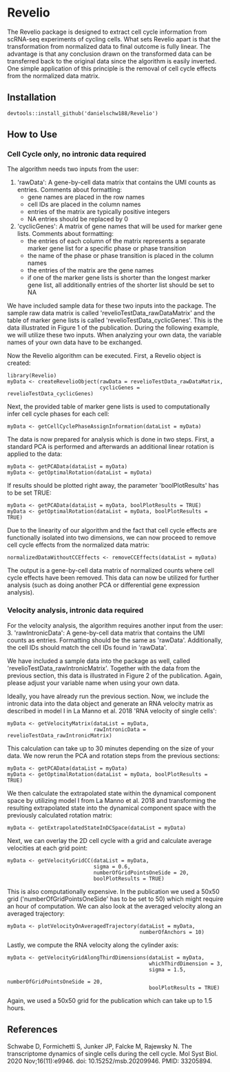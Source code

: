 # Revelio

The Revelio package is designed to extract cell cycle information from scRNA-seq experiments of cycling cells. What sets Revelio apart is that the transformation from normalized data to final outcome is fully linear. The advantage is that any conclusion drawn on the transformed data can be transferred back to the original data since the algorithm is easily inverted. One simple application of this principle is the removal of cell cycle effects from the normalized data matrix.

## Installation
```
devtools::install_github('danielschw188/Revelio')
```

## How to Use
### Cell Cycle only, no intronic data required

The algorithm needs two inputs from the user:
1. 'rawData': A gene-by-cell data matrix that contains the UMI counts as entries. Comments about formatting:
    - gene names are placed in the row names
    - cell IDs are placed in the column names
    - entries of the matrix are typically positive integers
    - NA entries should be replaced by 0
2. 'cyclicGenes': A matrix of gene names that will be used for marker gene lists. Comments about formatting:
    - the entries of each column of the matrix represents a separate marker gene list for a specific phase or phase transition
    - the name of the phase or phase transition is placed in the column names
    - the entries of the matrix are the gene names
    - if one of the marker gene lists is shorter than the longest marker gene list, all additionally entries of the shorter list should be set to NA
    
We have included sample data for these two inputs into the package. The sample raw data matrix is called 'revelioTestData_rawDataMatrix' and the table of marker gene lists is called 'revelioTestData_cyclicGenes'. This is the data illustrated in Figure 1 of the publication. During the following example, we will utilize these two inputs. When analyzing your own data, the variable names of your own data have to be exchanged.

Now the Revelio algorithm can be executed. First, a Revelio object is created:
```
library(Revelio)
myData <- createRevelioObject(rawData = revelioTestData_rawDataMatrix,
                              cyclicGenes = revelioTestData_cyclicGenes)
```
Next, the provided table of marker gene lists is used to computationally infer cell cycle phases for each cell:
```
myData <- getCellCyclePhaseAssignInformation(dataList = myData)
```
The data is now prepared for analysis which is done in two steps. First, a standard PCA is performed and afterwards an additional linear rotation is applied to the data:
```
myData <- getPCAData(dataList = myData)
myData <- getOptimalRotation(dataList = myData)
```
If results should be plotted right away, the parameter 'boolPlotResults' has to be set TRUE:
```
myData <- getPCAData(dataList = myData, boolPlotResults = TRUE)
myData <- getOptimalRotation(dataList = myData, boolPlotResults = TRUE)
```

Due to the linearity of our algorithm and the fact that cell cycle effects are functionally isolated into two dimensions, we can now proceed to remove cell cycle effects from the normalized data matrix:
```
normalizedDataWithoutCCEffects <- removeCCEffects(dataList = myData)
```
The output is a gene-by-cell data matrix of normalized counts where cell cycle effects have been removed. This data can now be utilized for further analysis (such as doing another PCA or differential gene expression analysis).

### Velocity analysis, intronic data required

For the velocity analysis, the algorithm requires another input from the user:  
3. 'rawIntronicData': A gene-by-cell data matrix that contains the UMI counts as entries. Formatting should be the same as 'rawData'. Additionally, the cell IDs should match the cell IDs found in 'rawData'.

We have included a sample data into the package as well, called 'revelioTestData_rawIntronicMatrix'. Together with the data from the previous section, this data is illustrated in Figure 2 of the publication. Again, please adjust your variable name when using your own data.

Ideally, you have already run the previous section. Now, we include the intronic data into the data object and generate an RNA velocity matrix as described in model I in La Manno et al. 2018 'RNA velocity of single cells':
```
myData <- getVelocityMatrix(dataList = myData,
                            rawIntronicData = revelioTestData_rawIntronicMatrix)
```
This calculation can take up to 30 minutes depending on the size of your data. We now rerun the PCA and rotation steps from the previous sections:
```
myData <- getPCAData(dataList = myData)
myData <- getOptimalRotation(dataList = myData, boolPlotResults = TRUE)
```
We then calculate the extrapolated state within the dynamical component space by utilizing model I from La Manno et al. 2018 and transforming the resulting extrapolated state into the dynamical component space with the previously calculated rotation matrix:
```
myData <- getExtrapolatedStateInDCSpace(dataList = myData)
```
Next, we can overlay the 2D cell cycle with a grid and calculate average velocities at each grid point:
```
myData <- getVelocityGridCC(dataList = myData,
                            sigma = 0.6,
                            numberOfGridPointsOneSide = 20,
                            boolPlotResults = TRUE)
```
This is also computationally expensive. In the publication we used a 50x50 grid ('numberOfGridPointsOneSide' has to be set to 50) which might require an hour of computation. We can also look at the averaged velocity along an averaged trajectory:
```
myData <- plotVelocityOnAveragedTrajectory(dataList = myData,
                                           numberOfAnchors = 10)
```
Lastly, we compute the RNA velocity along the cylinder axis:
```
myData <- getVelocityGridAlongThirdDimensions(dataList = myData,
                                              whichThirdDimension = 3,
                                              sigma = 1.5,
                                              numberOfGridPointsOneSide = 20,
                                              boolPlotResults = TRUE)
```
Again, we used a 50x50 grid for the publication which can take up to 1.5 hours.


## References

Schwabe D, Formichetti S, Junker JP, Falcke M, Rajewsky N. The transcriptome dynamics of single cells during the cell cycle. Mol Syst Biol. 2020 Nov;16(11):e9946. doi: 10.15252/msb.20209946. PMID: 33205894.
